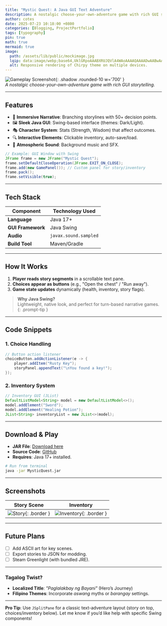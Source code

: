 ```yaml
---
title: "Mystic Quest: A Java GUI Text Adventure"
description: A nostalgic choose-your-own-adventure game with rich GUI storytelling.
author: cotes
date: 2025-07-23 10:18:00 +0800
categories: [Blogging, ProjectPortfolio]
tags: [typography]
pin: true
math: true
mermaid: true
image:
  path: /assets/lib/public/mockimage.jpg
  lqip: data:image/webp;base64,UklGRpoAAABXRUJQVlA4WAoAAAAQAAAADwAABwAAQUxQSDIAAAARL0AmbZurmr57yyIiqE8oiG0bejIYEQTgqiDA9vqnsUSI6H+oAERp2HZ65qP/VIAWAFZQOCBCAAAA8AEAnQEqEAAIAAVAfCWkAALp8sF8rgRgAP7o9FDvMCkMde9PK7euH5M1m6VWoDXf2FkP3BqV0ZYbO6NA/VFIAAAA
  alt: Responsive rendering of Chirpy theme on multiple devices.
---
```


![Gameplay Screenshot](/assets/img/mystic-quest-demo.png){: .shadow .rounded-10 w='700' }  
*A nostalgic choose-your-own-adventure game with rich GUI storytelling.*  

---

## **Features**  
- 📖 **Immersive Narrative**: Branching storylines with 50+ decision points.  
- 🖼️ **Sleek Java GUI**: Swing-based interface (themes: Dark/Light).  
- 🎭 **Character System**: Stats (Strength, Wisdom) that affect outcomes.  
- 🔍 **Interactive Elements**: Clickable inventory, auto-save/load.  
- 🎵 **Atmospheric Sound**: Background music and SFX.  

```java
// Example: GUI Window with Swing
JFrame frame = new JFrame("Mystic Quest");
frame.setDefaultCloseOperation(JFrame.EXIT_ON_CLOSE);
frame.add(new GamePanel()); // Custom panel for story/inventory
frame.pack();
frame.setVisible(true);
```

---

## **Tech Stack**  
| Component         | Technology Used       |
| ----------------- | --------------------- |
| **Language**      | Java 17+              |
| **GUI Framework** | Java Swing            |
| **Audio**         | `javax.sound.sampled` |
| **Build Tool**    | Maven/Gradle          |

---

## **How It Works**  
1. **Player reads story segments** in a scrollable text pane.  
2. **Choices appear as buttons** (e.g., "Open the chest" / "Run away").  
3. **Game state updates** dynamically (health, inventory, story flags).  

> **Why Java Swing?**  
> Lightweight, native look, and perfect for turn-based narrative games.  
{: .prompt-tip }  

---

## **Code Snippets**  
### 1. **Choice Handling**  
```java
// Button action listener
choiceButton.addActionListener(e -> {
    player.addItem("Rusty Key");
    storyPanel.appendText("\nYou found a key!");
});
```

### 2. **Inventory System**  
```java
// Inventory GUI (JList)
DefaultListModel<String> model = new DefaultListModel<>();
model.addElement("Sword");
model.addElement("Healing Potion");
JList<String> inventoryList = new JList<>(model);
```

---

## **Download & Play**  
- **JAR File**: [Download here](#)  
- **Source Code**: [GitHub](#)  
- **Requires**: Java 17+ installed.  

```bash
# Run from terminal
java -jar MysticQuest.jar
```

---

## **Screenshots**  
| Story Scene                                              | Inventory                                                  |
| -------------------------------------------------------- | ---------------------------------------------------------- |
| ![Story](/assets/img/mystic-quest-story.png){: .border } | ![Inventory](/assets/img/mystic-quest-inv.png){: .border } |

---

## **Future Plans**  
- [ ] Add ASCII art for key scenes.  
- [ ] Export stories to JSON for modding.  
- [ ] Steam Greenlight (with bundled JRE).  

---

### **Tagalog Twist?**  
- **Localized Title**: *"Paglalakbay ng Bayani"* (Hero’s Journey)  
- **Filipino Themes**: Incorporate *aswang* myths or *barangay* settings.  

---

**Pro Tip**: Use `JSplitPane` for a classic text-adventure layout (story on top, choices/inventory below). Let me know if you’d like help with specific Swing components!
